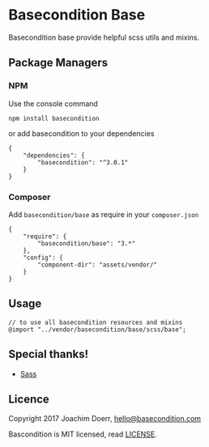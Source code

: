 # Basecondition Base

Basecondition base provide helpful scss utils and mixins.


## Package Managers 

### NPM

Use the console command

    npm install basecondition
    
or add basecondition to your dependencies
 
    {
        "dependencies": {
            "basecondition": "^3.0.1"
        }
    }

### Composer

Add `basecondition/base` as require in your `composer.json` 

    {
        "require": {
            "basecondition/base": "3.*"
        },
        "config": {
            "component-dir": "assets/vendor/"
        }
    }


## Usage

    // to use all basecondition resources and mixins
    @import "../vendor/basecondition/base/scss/base";


## Special thanks!

* [Sass](https://github.com/sass/sass)


## Licence

Copyright 2017 Joachim Doerr, hello@basecondition.com

Bascondition is MIT licensed, read [LICENSE](LICENSE).
